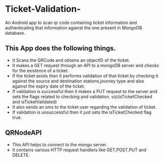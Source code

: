 # Ticket-Validation-
An Android app to scan qr code containing ticket information and authenticating that information against the one present in MongoDB database.
## This App does the following things.
* It Scans the QRCode and obtains an objectID of the ticket. 
* It makes a GET request through an API to a mongoDB server and checks for the existence of a ticket.
* If the ticket exists then it performs validation of that ticket by checking it against the source and destination stations,journey type and also against the
expiry date of the ticket.
* If validation is successful then it makes a PUT request to the server and sets the flags related to checking and validation. viz(isTicketChecked and isTicketValidated)
* It also sends an sms to the ticket user regarding the validation of ticket.
* If validation is unsuccessful then it just sets the isTicketChecked flag true.
## QRNodeAPI
* This API helps to connect to the mongo server.
* It contains various HTTP request handlers like GET,POST,PUT and DELETE.
